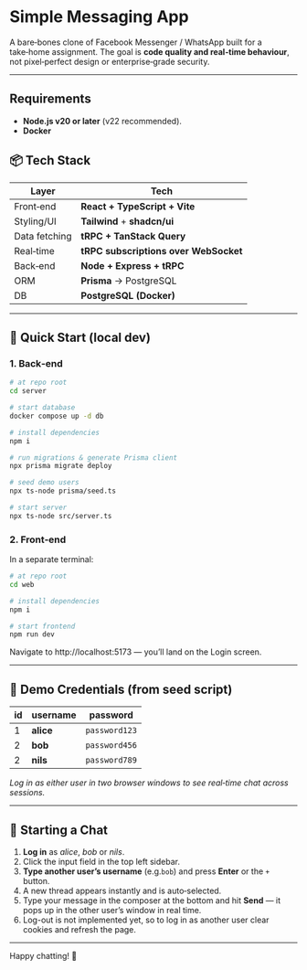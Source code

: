 # Simple Messaging App

A bare‑bones clone of Facebook Messenger / WhatsApp built for a take‑home assignment.
The goal is **code quality and real‑time behaviour**, not pixel‑perfect design or enterprise‑grade security.

---

## Requirements
- **Node.js v20 or later** (v22 recommended).
- **Docker**

## 📦 Tech Stack

| Layer | Tech                              |
|-------|-----------------------------------|
| Front‑end | **React + TypeScript + Vite**     |
| Styling/UI | **Tailwind** + **shadcn/ui**      |
| Data fetching | **tRPC + TanStack Query**         |
| Real‑time | **tRPC subscriptions over WebSocket** |
| Back‑end | **Node + Express + tRPC**         |
| ORM | **Prisma** → PostgreSQL           |
| DB | **PostgreSQL (Docker)**           |

---

## 🚀 Quick Start (local dev)

### 1. Back‑end
```bash
# at repo root
cd server

# start database
docker compose up -d db

# install dependencies
npm i

# run migrations & generate Prisma client
npx prisma migrate deploy

# seed demo users
npx ts-node prisma/seed.ts

# start server
npx ts-node src/server.ts
```

### 2. Front‑end
In a separate terminal:
```bash
# at repo root
cd web

# install dependencies
npm i

# start frontend
npm run dev
```
Navigate to http://localhost:5173 — you’ll land on the Login screen.

---

## 🔑 Demo Credentials (from seed script)

| id | username  | password      |
|----|-----------|---------------|
| 1  | **alice** | `password123` |
| 2  | **bob**   | `password456` |
| 2  | **nils**  | `password789` |

*Log in as either user in two browser windows to see real‑time chat across sessions.*

---

## 💬 Starting a Chat

1. **Log in** as *alice*, *bob* or *nils*.
2. Click the input field in the top left sidebar.
3. **Type another user’s username** (e.g.`bob`) and press **Enter** or the `+` button.
4. A new thread appears instantly and is auto‑selected.
5. Type your message in the composer at the bottom and hit **Send** — it pops up in the other user’s window in real time.
6. Log-out is not implemented yet, so to log in as another user clear cookies and refresh the page.

---

Happy chatting! 🚀

